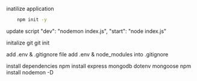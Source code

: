  inatilize application 
```sh    
    npm init -y  
```

update script
    "dev": "nodemon index.js",
    "start": "node index.js"

initalize git
    git init

add .env & .gitignore file
    add .env & node_modules into .gitignore

install dependencies
        npm install express mongodb dotenv mongoose
        npm install nodemon -D

